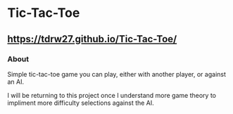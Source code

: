 # Tic-Tac-Toe

## https://tdrw27.github.io/Tic-Tac-Toe/

### About

Simple tic-tac-toe game you can play, either with another player, or against an AI.

I will be returning to this project once I understand more game theory to impliment more difficulty selections against the AI.